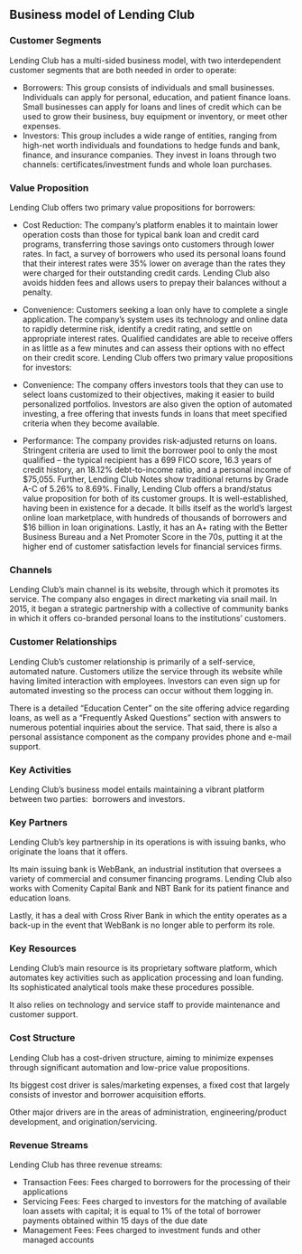 Business model of Lending Club
------------------------------

 ### Customer Segments

 Lending Club has a multi-sided business model, with two interdependent customer segments that are both needed in order to operate:

  * Borrowers: This group consists of individuals and small businesses. Individuals can apply for personal, education, and patient finance loans. Small businesses can apply for loans and lines of credit which can be used to grow their business, buy equipment or inventory, or meet other expenses.
 * Investors: This group includes a wide range of entities, ranging from high-net worth individuals and foundations to hedge funds and bank, finance, and insurance companies. They invest in loans through two channels: certificates/investment funds and whole loan purchases.
  ### Value Proposition

 Lending Club offers two primary value propositions for borrowers:

  * Cost Reduction: The company’s platform enables it to maintain lower operation costs than those for typical bank loan and credit card programs, transferring those savings onto customers through lower rates. In fact, a survey of borrowers who used its personal loans found that their interest rates were 35% lower on average than the rates they were charged for their outstanding credit cards. Lending Club also avoids hidden fees and allows users to prepay their balances without a penalty.
 * Convenience: Customers seeking a loan only have to complete a single application. The company’s system uses its technology and online data to rapidly determine risk, identify a credit rating, and settle on appropriate interest rates. Qualified candidates are able to receive offers in as little as a few minutes and can assess their options with no effect on their credit score.
  Lending Club offers two primary value propositions for investors:

  * Convenience: The company offers investors tools that they can use to select loans customized to their objectives, making it easier to build personalized portfolios. Investors are also given the option of automated investing, a free offering that invests funds in loans that meet specified criteria when they become available.
 * Performance: The company provides risk-adjusted returns on loans. Stringent criteria are used to limit the borrower pool to only the most qualified – the typical recipient has a 699 FICO score, 16.3 years of credit history, an 18.12% debt-to-income ratio, and a personal income of $75,055. Further, Lending Club Notes show traditional returns by Grade A-C of 5.26% to 8.69%.
  Finally, Lending Club offers a brand/status value proposition for both of its customer groups. It is well-established, having been in existence for a decade. It bills itself as the world’s largest online loan marketplace, with hundreds of thousands of borrowers and $16 billion in loan originations. Lastly, it has an A+ rating with the Better Business Bureau and a Net Promoter Score in the 70s, putting it at the higher end of customer satisfaction levels for financial services firms.

 ### Channels

 Lending Club’s main channel is its website, through which it promotes its service. The company also engages in direct marketing via snail mail. In 2015, it began a strategic partnership with a collective of community banks in which it offers co-branded personal loans to the institutions’ customers.

 ### Customer Relationships

 Lending Club’s customer relationship is primarily of a self-service, automated nature. Customers utilize the service through its website while having limited interaction with employees. Investors can even sign up for automated investing so the process can occur without them logging in.

 There is a detailed “Education Center” on the site offering advice regarding loans, as well as a “Frequently Asked Questions” section with answers to numerous potential inquiries about the service. That said, there is also a personal assistance component as the company provides phone and e-mail support.

 ### Key Activities

 Lending Club’s business model entails maintaining a vibrant platform between two parties:  borrowers and investors.

 ### Key Partners

 Lending Club’s key partnership in its operations is with issuing banks, who originate the loans that it offers.

 Its main issuing bank is WebBank, an industrial institution that oversees a variety of commercial and consumer financing programs. Lending Club also works with Comenity Capital Bank and NBT Bank for its patient finance and education loans.

 Lastly, it has a deal with Cross River Bank in which the entity operates as a back-up in the event that WebBank is no longer able to perform its role.

 ### Key Resources

 Lending Club’s main resource is its proprietary software platform, which automates key activities such as application processing and loan funding. Its sophisticated analytical tools make these procedures possible.

 It also relies on technology and service staff to provide maintenance and customer support.

 ### Cost Structure

 Lending Club has a cost-driven structure, aiming to minimize expenses through significant automation and low-price value propositions.

 Its biggest cost driver is sales/marketing expenses, a fixed cost that largely consists of investor and borrower acquisition efforts.

 Other major drivers are in the areas of administration, engineering/product development, and origination/servicing.

 ### Revenue Streams

 Lending Club has three revenue streams:

  * Transaction Fees: Fees charged to borrowers for the processing of their applications
 * Servicing Fees: Fees charged to investors for the matching of available loan assets with capital; it is equal to 1% of the total of borrower payments obtained within 15 days of the due date
 * Management Fees: Fees charged to investment funds and other managed accounts